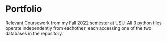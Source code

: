 # Portfolio
Relevant Coursework from my Fall 2022 semester at USU.
All 3 python files operate independently from eachother, 
each accessing one of the two databases in the repository.
